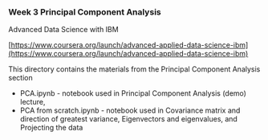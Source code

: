 ### Week 3 Principal Component Analysis

Advanced Data Science with IBM

[https://www.coursera.org/launch/advanced-applied-data-science-ibm](https://www.coursera.org/launch/advanced-applied-data-science-ibm)

This directory contains the materials from the Principal Component Analysis section

* PCA.ipynb - notebook used in Principal Component Analysis (demo) lecture, 
* PCA from scratch.ipynb - notebook used in Covariance matrix and direction of greatest variance, Eigenvectors and eigenvalues, and Projecting the data
